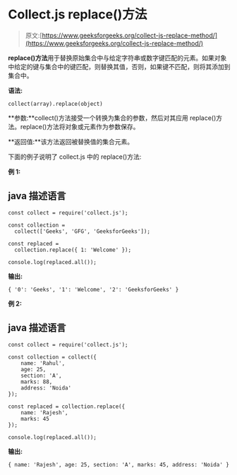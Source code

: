 # Collect.js replace()方法

> 原文:[https://www.geeksforgeeks.org/collect-js-replace-method/](https://www.geeksforgeeks.org/collect-js-replace-method/)

**replace()方法**用于替换原始集合中与给定字符串或数字键匹配的元素。如果对象中给定的键与集合中的键匹配，则替换其值，否则，如果键不匹配，则将其添加到集合中。

**语法:**

```
collect(array).replace(object)
```

**参数:**collect()方法接受一个转换为集合的参数，然后对其应用 replace()方法。replace()方法将对象或元素作为参数保存。

**返回值:**该方法返回被替换值的集合元素。

下面的例子说明了 collect.js 中的 replace()方法:

**例 1:**

## java 描述语言

```
const collect = require('collect.js');

const collection =
  collect(['Geeks', 'GFG', 'GeeksforGeeks']);

const replaced =
  collection.replace({ 1: 'Welcome' });

console.log(replaced.all());
```

**输出:**

```
{ '0': 'Geeks', '1': 'Welcome', '2': 'GeeksforGeeks' }
```

**例 2:**

## java 描述语言

```
const collect = require('collect.js');

const collection = collect({
    name: 'Rahul',
    age: 25,
    section: 'A',
    marks: 88,
    address: 'Noida'
});

const replaced = collection.replace({
    name: 'Rajesh',
    marks: 45
});

console.log(replaced.all());
```

**输出:**

```
{ name: 'Rajesh', age: 25, section: 'A', marks: 45, address: 'Noida' }
```